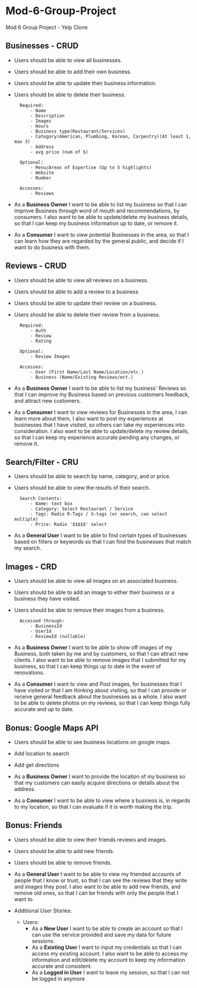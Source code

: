# Mod-6-Group-Project
Mod 6 Group Project - Yelp Clone

## Businesses - CRUD
- Users should be able to view all businesses.
- Users should be able to add their own business.
- Users should be able to update their business information.
- Users should be able to delete their business.

        Required:
            - Name
            - Description
            - Images
            - Hours
            - Business type(Restaurant/Services)
            - Category(American, Plumbing, Korean, Carpentry)(At least 1, max 3)
            - Address
            - avg price (num of $)

        Optional:
            - Menu/Areas of Expertise (Up to 5 highlights)
            - Website
            - Number

        Accesses:
            - Reviews

- As a **Business Owner** I want to be able to list my business so that I can improve Business through word of mouth and recommendations, by consumers. I also want to be able to update/delete my business details, so that I can keep my business information up to date, or remove it.

- As a **Consumer** I want to view potential Businesses in the area, so that I can learn how they are regarded by the general public, and decide if I want to do business with them.

## Reviews - CRUD
- Users should be able to view all reviews on a business.
- Users should be able to add a review to a business
- Users should be able to update their review on a business.
- Users should be able to delete their review from a business.

        Required:
            - Auth
            - Review
            - Rating

        Optional:
            - Review Images

        Accesses:
            - User (First Name/Last Name/Location/etc.)
            - Business (Name/Existing Reviews/ect.)

- As a **Business Owner** I want to be able to list my business' Reviews so that I can improve my Business based on previous customers feedback, and attract new customers.

- As a **Consumer** I want to view reviews for Businesses in the area, I can learn more about them, I also want to post my experiences at businesses that I have visited, so others can take my experiences into consideration. I also want to be able to update/delete my review details, so that I can keep my experience accurate pending any changes, or remove it.

## Search/Filter - CRU
- Users should be able to search by name, category, and or price.
- Users should be able to view the results of their search.

        Search Contents:
            - Name: text box
            - Category: Select Restaurant / Service
            - Tags: Radio R-Tags / S-tags (or search, can select multiple)
            - Price: Radio '$$$$$' select

- As a **General User** I want to be able to find certain types of businesses based on filters or keywords so that I can find the businesses that match my search.

## Images - CRD
- Users should be able to view all images on an associated business.
- Users should be able to add an image to either their business or a business they have visited.
- Users should be able to remove their images from a business.

        Accessed through:
            - BusinessId
            - UserId
            - ReviewId (nullable)

- As a **Business Owner** I want to be able to show off images of my Business, both taken by me and by customers, so that I can attract new clients. I also want to be able to remove images that I submitted for my business, so that I can keep things up to date in the event of renovations.

- As a **Consumer** I want to view and Post images, for businesses that I have visited or that I am thinking about visiting, so that I can provide or receive general feedback about the businesses as a whole. I also want to be able to delete photos on my reviews, so that I can keep things fully accurate and up to date.

## Bonus: Google Maps API
- Users should be able to see business locations on google maps.

- Add location to search
- Add get directions

- As a **Business Owner** I want to provide the location of my business so that my customers can easily acquire directions or details about the address.

- As a **Consumer** I want to be able to view where a business is, in regards to my location, so that I can evaluate if it is worth making the trip.

## Bonus: Friends
- Users should be able to view their friends reviews and images.
- Users should be able to add new friends.
- Users should be able to remove friends.

- As a **General User** I want to be able to view my friended accounts of people that I know or trust, so that I can see the reviews that they write and images they post. I also want to be able to add new friends, and remove old ones, so that I can be friends with only the people that I want to.

- Additional User Stories:
    - Users:
        - As a **New User** I want to be able to create an account so that I can use the service provided and save my data for future sessions.
        - As a **Existing User** I want to input my credentials so that I can access my existing account. I also want to be able to access my information and edit/delete my account to keep my information accurate and consistent.
        - As a **Logged in User** I want to leave my session, so that I can not be logged in anymore
